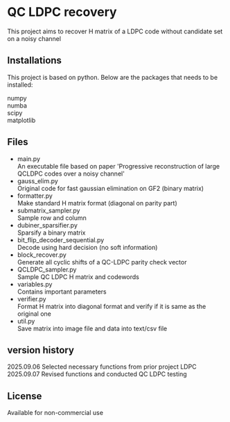 # QC LDPC recovery
This project aims to recover H matrix of a LDPC code without candidate set on a noisy channel       

## Installations
This project is based on python. Below are the packages that needs to be installed:

numpy                     
numba                     
scipy                   
matplotlib                   

## Files
- main.py                 
An executable file based on paper 'Progressive reconstruction of large QCLDPC codes over a noisy channel'             
- gauss_elim.py      
Original code for fast gaussian elimination on GF2 (binary matrix)          
- formatter.py           
Make standard H matrix format (diagonal on parity part)         
- submatrix_sampler.py             
Sample row and column          
- dubiner_sparsifier.py         
Sparsify a binary matrix       
- bit_flip_decoder_sequential.py         
Decode using hard decision (no soft information)         
- block_recover.py          
Generate all cyclic shifts of a QC-LDPC parity check vector              
- QCLDPC_sampler.py       
Sample QC LDPC H matrix and codewords       
- variables.py          
Contains important parameters             
- verifier.py                
Format H matrix into diagonal format and verify if it is same as the original one  
- util.py          
Save matrix into image file and data into text/csv file


## version history     
2025.09.06 Selected necessary functions from prior project LDPC          
2025.09.07 Revised functions and conducted QC LDPC testing              


## License
Available for non-commercial use      